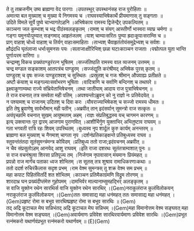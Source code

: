 

  
ते तु ताम्रजनीम् उष्य ब्राह्मणा वेद पारगाः ।उपतस्थुर् उपस्थानंसह राज पुरोहिताः  ॥   
अमात्या बल मुख्याश् च मुख्या ये निगमस्य च ।राघवस्याभिषेकार्थे प्रीयमाणास् तु सङ्गताः  ॥   
उदिते विमले सूर्ये पुष्ये चाभ्यागतेऽहनि ।अभिषेकाय रामस्य द्विजेन्द्रैर् उपकल्पितम्  ॥   
काञ्चना जल कुम्भाश् च भद्र पीठंस्वलङ्कृतम् ।रामश् च संयग् आस्तीर्णो भास्वरा व्याघ्र चर्मणा  ॥   
गङ्गा यमुनयोःपुम्यात् सङ्गमाद् आहृतंजलम् ।याश् चाम्याःसरितः पुम्या ह्रदाःकूपाःसराम्सि च  ॥   
प्राग् वाहाश् चोर्ध्व वाहाश् च तिर्यग् वाहाःसमाहिताः ।ताभ्यश् चैवाहृतंतोयंसमुद्रेभ्यश् च सर्वशः  ॥   
क्षौद्रंदधि घृतंलाजा धर्भाःसुमनसः पयः ।सलाजाःक्षीरिभिश् छन्ना घटाःकाञ्चन राजताः ।पद्मोत्पल युता भान्ति पूर्णाःपरम वारिणा  ॥   
चन्द्राम्शु विकच प्रख्यंपाण्डुरंरत्न भूषितम् ।सज्जंतिष्ठति रामस्य वाल व्यजनम् उत्तमम्  ॥   
चन्द्र मण्डल सङ्काशम् आतपत्रंच पाण्डुरम् ।सज्जंद्युति करंश्रीमद् अभिषेक पुरस् कृतम्  ॥   
पाण्डुरश् च वृषः सज्जः पाण्डुराश्वश् च सुस्थितः ।प्रस्रुतश् च गजः श्रीमान् औपवाह्यः प्रतीक्षते  ॥   
अष्टौ कंयाश् च मङ्गल्याःसर्वाभरण भूषिताः ।वादित्राणि च सर्वाणि बन्दिनश् च तथापरे  ॥   
इक्ष्वाकूणाम्यथा राज्ये संभ्रियेताभिषेचनम् ।तथा जातीयाम् आदाय राज पुत्राभिषेचनम्  ॥   
ते राज वचनात् तत्र समवेता मही पतिम् ।अपश्यन्तोऽब्रुवन् को नु राज्ञो नः प्रतिवेदयेत्  ॥   
न पश्यामश् च राजानम् उदितश् च दिवा करः ।यौवराज्याभिषेकश् च सज्जो रामस्य धीमतः  ॥   
इति तेषु ब्रुवाणेषु सार्वभौमान् मही पतीन् ।अब्रवीत् तान् इदंसर्वान् सुमन्त्रो राज सत्कृतः  ॥   
अयंपृच्छामि वचनात् सुखम् आयुष्मताम् अहम् ।राज्ञः संप्रतिबुद्धस्य यच् चागमन कारणम्  ॥   
इत्य् उक्त्वान्तः पुर द्वारम् आजगाम पुराणवित् ।आशीर्भिर्गुण युक्ताभिर् अभितुष्टाव राघवम्  ॥   
गता भगवती रात्रि रहः शिवम् उपस्थितम् ।बुध्यस्व नृप शार्दूल कुरु कार्यम् अनन्तरम्  ॥   
ब्राह्मणा बल मुख्याश् च नैगमाश् चागता नृप ।दर्शनंप्रतिकाङ्क्षन्ते प्रतिबुध्यस्व राघव  ॥   
स्तुवन्तंतंतदा सूतंसुमन्त्रंमन्त्र कोविदम् ।प्रतिबुध्य ततो राजा;इदंवचनम् अब्रवीत्  ॥   
न चैव संप्रसुतोऽहम् आनयेद् आशु राघवम् ।इति राजा दशरथः सूतंतत्राम्वशात् पुनः  ॥   
स राज वचनंश्रुत्वा शिरसा प्रतिपूज्य तम् ।निर्जगाम नृपावासान् मंयमानः प्रियंमहत्  ॥   
प्रपन्नो राज मार्गंच पताका ध्वज शोभितम् ।स सूतस् तत्र शुश्राव रामाधिकरणाःकथाः  ॥   
ततो ददर्श रुचिरंकैलास सदृश प्रभम् ।राम वेश्म सुमन्त्रस् तु शक्र वेश्म सम प्रभम्  ॥   
महा कपाट पिहितंवितर्दि शत शोभितम् ।काञ्चन प्रतिमैकाग्रंमणि विद्रुम तोरणम्  ॥   
शारदाभ्र घन प्रख्यंदीप्तंमेरु गुहोपमम् ।दामभिर्वर माल्यानाम्सुमहद्भिर् अलङ्कृतम्  ॥   
स वाजि युक्तेन रथेन सारथिर्स वाजि युक्तेन रथेन सारथिर् ।(Gem)नराकुलंराज कुलंविलोकयन् नराकुलंराज कुलंविलोकयन् ।(Gem)ततः समासाद्य महा धनंमहत् ततः समासाद्य महा धनंमहत् ।(Gem)प्रहृष्ट रोमा स बभूव सारथिष्प्रहृष्ट रोमा स बभूव सारथिः  ॥ (Gem)  
तद् अद्रि कूटाचल मेघ सन्निभंतद् अद्रि कूटाचल मेघ सन्निभम् ।(Gem)महा विमानोत्तम वेश्म सङ्घवत् महा विमानोत्तम वेश्म सङ्घवत् ।(Gem)अवार्यमाणः प्रविवेश सारथिरवार्यमाणः प्रविवेश सारथिः ।(Gem)प्रभूत रत्नंमकरो यथार्णवंप्रभूत रत्नंमकरो यथार्णवम्  ॥ (E)(Gem)  
